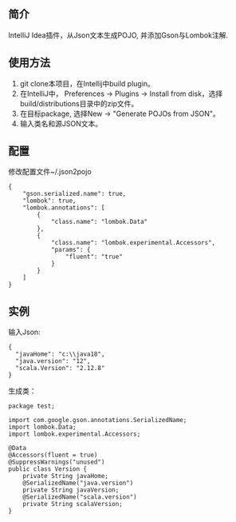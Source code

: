 ## 简介
IntelliJ Idea插件，从Json文本生成POJO, 并添加Gson与Lombok注解.


## 使用方法
1. git clone本项目，在Intellij中build plugin。
2. 在IntelliJ中， Preferences -> Plugins -> Install from disk，选择build/distributions目录中的zip文件。
3. 在目标package, 选择New -> "Generate POJOs from JSON"。
4. 输入类名和源JSON文本。

## 配置
修改配置文件~/.json2pojo

    {
        "gson.serialized.name": true,
        "lombok": true,
        "lombok.annotations": [
            {
                "class.name": "lombok.Data"
            },
            {
                "class.name": "lombok.experimental.Accessors",
                "params": {
                    "fluent": "true"
                }
            }
        ]
    }


## 实例
输入Json:

	{
	  "javaHome": "c:\\java18",
	  "java.version": "12",
	  "scala.Version": "2.12.8"
	}

生成类：


    package test;

    import com.google.gson.annotations.SerializedName;
    import lombok.Data;
    import lombok.experimental.Accessors;

    @Data
    @Accessors(fluent = true)
    @SuppressWarnings("unused")
    public class Version {
        private String javaHome;
        @SerializedName("java.version")
        private String javaVersion;
        @SerializedName("scala.version")
        private String scalaVersion;
    }

